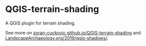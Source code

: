 # QGIS-terrain-shading

A QGIS plugin for terrain shading. 

See more on [zoran-cuckovic.github.io/QGIS-terrain-shading](zoran-cuckovic.github.io/QGIS-terrain-shading) 
and [LandscapeArchaeology.org/2019/qgis-shadows/](https://LandscapeArchaeology.org/2019/qgis-shadows/).
